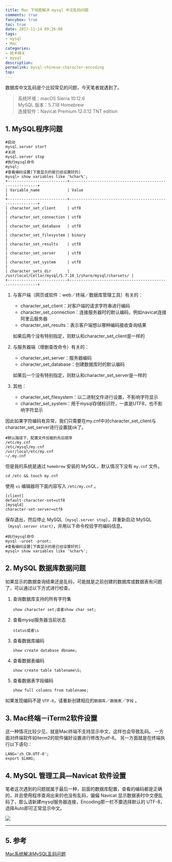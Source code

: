 ```yaml
---
title: Mac 下彻底解决 mysql 中文乱码问题
comments: true
fancybox: true
toc: true
date: 2017-11-14 09:26:08
tags:
- mysql
- Mac
categories:
- 技术相关
- mysql
description:
permalink: mysql-chinese-character-encoding
top:
---
```

数据库中文乱码是个比较常见的问题，今天笔者就遇到了。

> 系统环境：macOS Sierra 10.12.6<br>MySQL 版本：5.7.18 Homebrew<br>连接软件：Navicat Premium 12.0.12 TNT edition

<!--more-->

## 1. MySQL程序问题

```mysql
#启动
mysql.server start
#关闭
mysql.server stop
#执行mysql命令
mysql;
#查看编码设置[下面显示的是已经设置好的]
mysql> show variables like '%char%';
+--------------------------+--------------------------------------------------------+
| Variable_name            | Value                                                  |
+--------------------------+--------------------------------------------------------+
| character_set_client     | utf8                                                   |
| character_set_connection | utf8                                                   |
| character_set_database   | utf8                                                   |
| character_set_filesystem | binary                                                 |
| character_set_results    | utf8                                                   |
| character_set_server     | utf8                                                   |
| character_set_system     | utf8                                                   |
| character_sets_dir       | /usr/local/Cellar/mysql/5.7.18_1/share/mysql/charsets/ |
+--------------------------+--------------------------------------------------------+
```

1. 与客户端（网页或软件：web／终端／数据库管理工具）有关的：

   - character_set_client：对客户端的请求字符串进行编码
   - character_set_connection：连接服务器时的默认编码，例如navicat连接阿里云服务器
   - character_set_results：表示客户端想以哪种编码接收查询结果

   如果后两个没有特别指定，则默认和character_set_client是一样的

2. 与服务器端（增删查改命令）有关的：

   - character_set_server：服务器编码
   - character_set_database：创建数据库时的默认编码

   如果后一个没有特别指定，则默认和character_set_server是一样的

3. 其他：

   - character_set_filesystem：以二进制文件进行设置，不影响字符显示
   - character_set_system：用于mysql存储标识符，一直是UTF8，也不影响字符显示

因此如果字符编码有异常，我们只需要在my.cnf中对character_set_client与character_set_server进行设置就ok了。

```shell
#默认路径下，配置文件加载的先后顺序
/etc/my.cnf
/etc/mysql/my.cnf
/usr/local/etc/my.cnf
~/.my.cnf
```

但是我的系统是通过 `homebrew` 安装的 MySQL，默认情况下没有 `my.cnf` 文件。

```shell
cd /etc && touch my.cnf
```

使用 `vi` 编辑器将下面内容写入 `/etc/my.cnf` 。

```properties
[client]
default-character-set=utf8
[mysqld]
character-set-server=utf8
```

保存退出，然后停止 MySQL（`mysql.server stop`），并重新启动 MySQL（`mysql.server start`），并用以下命令校验字符编码信息。

```mysql
#执行mysql命令
mysql -uroot -proot;
#查看编码设置[下面显示的是已经设置好的]
mysql> show variables like '%char%';
```

## 2. MySQL 数据库数据问题

如果显示的数据查询结果还是乱码，可能就是之前创建的数据库或数据表有问题了，可以通过以下方式进行检查。

1. 查询数据库支持的所有字符集

   ```mysql
   show character set;或者show char set;
   ```

2. 查看mysql服务器当前状态

   ```mysql
   status或者\s
   ```

3. 查看数据库编码

   ```mysql
   show create database dbname;
   ```

4. 查看数据表编码

   ```mysql
   show create table tablename\G;
   ```

5. 查看数据表字段编码

   ```mysql
   show full columns from tablename;
   ```

如果发现编码不是 `UTF-8`，请重新创建相应的`数据库`／`数据表`／`字段` 。

## 3. Mac终端－iTerm2软件设置

这一种情况比较少见，就是Mac终端不支持显示中文，这样也会导致乱码。
一方面对终端软件如iterm2的软件偏好设置进行修改为utf-8。
另一方面就是在终端执行以下语句：

```shell
LANG='zh_CN.UTF-8';
export $LANG;
```

## 4. MySQL 管理工具—Navicat 软件设置

笔者这次遇到的问题就属于最后一种，前面的数据库配置，查看的编码都是正确的，并且使用程序查询出来的也没有乱码，偏偏 Navicat 显示数据表时中文便乱码了，那么请新建mysql服务器连接，Encoding那一栏不要选择默认的 UTF-8，选择Auto即可正常显示中文。

![](https://static.xkcoding.com/2017-11-14-15106251909957.jpg)

---

## 5. 参考

[Mac系统解决MySQL乱码问题](http://www.siguoya.name/pc/home/article/235)

